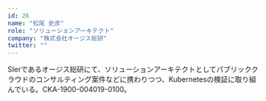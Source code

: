 ```yaml
---
id: 26
name: "松尾 史彦"
role: "ソリューションアーキテクト"
company: "株式会社オージス総研"
twitter: ""
---
```


SIerであるオージス総研にて、ソリューションアーキテクトとしてパブリッククラウドのコンサルティング案件などに携わりつつ、Kubernetesの検証に取り組んでいる。CKA-1900-004019-0100。
